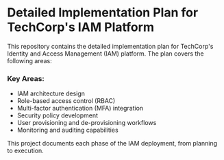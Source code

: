 # Detailed Implementation Plan for TechCorp's IAM Platform

This repository contains the detailed implementation plan for TechCorp's Identity and Access Management (IAM) platform. The plan covers the following areas:

### Key Areas:
- IAM architecture design
- Role-based access control (RBAC)
- Multi-factor authentication (MFA) integration
- Security policy development
- User provisioning and de-provisioning workflows
- Monitoring and auditing capabilities

This project documents each phase of the IAM deployment, from planning to execution.

